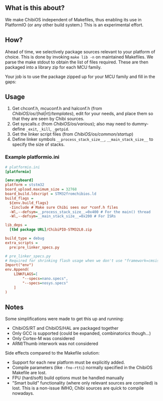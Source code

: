 
## What is this about?

We make ChibiOS independent of Makefiles, thus enabling its use in PlatformIO (or any other build system.) This is an experimental effort.

## How?

Ahead of time, we selectively package sources relevant to your platform of choice. This is done by invoking `make lib -n` on maintained Makefiles. We parse the make stdout to obtain the list of files required. These are then packaged into a library zip for each MCU family.

Your job is to use the package zipped up for your MCU family and fill in the gaps:

## Usage
1. Get chconf.h, mcuconf.h and halconf.h (from *ChibiOS/os/{hal|rt}/templates*), edit for your needs, and place them so that they are seen by Chibi sources.
2. Get syscalls.c (from *ChibiOS/os/various*); also may need to dummy-define `_exit`, `_kill`, `_getpid`.
3. Get the linker script files (from *ChibiOS/os/common/startup*)
4. Define linker symbols `__process_stack_size__`, `__main_stack_size__` to specify the size of stacks.

### Example platformio.ini

```ini
# platformio.ini
[platformio]

[env:myboard]
platform = ststm32
board_upload.maximum_size = 32768
board_build.ldscript = STM32fromchibios.ld
build_flags =
  ${env.build_flags}
  -Iinclude # Make sure Chibi sees our *conf.h files
  -Wl,--defsym=__process_stack_size__=0x400 # For the main() thread
  -Wl,--defsym=__main_stack_size__=0x200 # For ISRs

lib_deps =
  [tbd package URL]/ChibiPIO-STM32L0.zip

build_type = debug
extra_scripts =
  pre:pre_linker_specs.py

# pre_linker_specs.py
# Required for shrinking flash usage when we don't use "framework=cmsis" (applies for Newlib)
Import("env")
env.Append(
    LINKFLAGS=[
        "--specs=nano.specs",
        "--specs=nosys.specs"
    ]
)

```


## Notes

Some simplifications were made to get this up and running:
- ChibiOS/RT and ChibiOS/HAL are packaged together
- Only GCC is supported (could be expanded, combinatorics though...)
- Only Cortex-M was considered
- ARM/Thumb interwork was not considered

Side effects compared to the Makefile solution:
- Support for each new platform must be explicitly added.
- Compile parameters (like `-fno-rtti`) normally specified in the ChibiOS Makefile are lost.
- FPU (hard/soft) build options must be handled manually
- "Smart build" functionality (where only relevant sources are compiled) is lost. This is a non-issue IMHO, Chibi sources are quick to compile nowadays.
